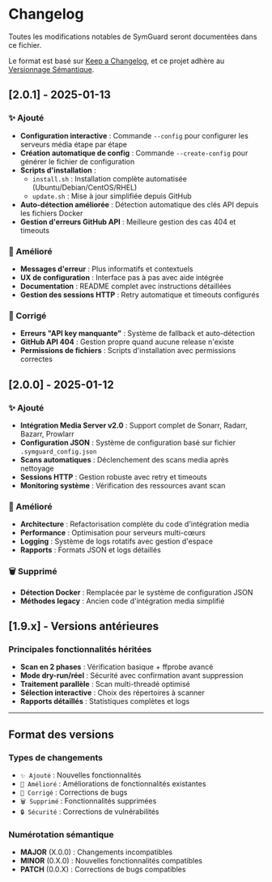 # Changelog

Toutes les modifications notables de SymGuard seront documentées dans ce fichier.

Le format est basé sur [Keep a Changelog](https://keepachangelog.com/fr/1.0.0/),
et ce projet adhère au [Versionnage Sémantique](https://semver.org/lang/fr/).

## [2.0.1] - 2025-01-13

### ✨ Ajouté
- **Configuration interactive** : Commande `--config` pour configurer les serveurs média étape par étape
- **Création automatique de config** : Commande `--create-config` pour générer le fichier de configuration
- **Scripts d'installation** :
  - `install.sh` : Installation complète automatisée (Ubuntu/Debian/CentOS/RHEL)
  - `update.sh` : Mise à jour simplifiée depuis GitHub
- **Auto-détection améliorée** : Détection automatique des clés API depuis les fichiers Docker
- **Gestion d'erreurs GitHub API** : Meilleure gestion des cas 404 et timeouts

### 🔧 Amélioré
- **Messages d'erreur** : Plus informatifs et contextuels
- **UX de configuration** : Interface pas à pas avec aide intégrée
- **Documentation** : README complet avec instructions détaillées
- **Gestion des sessions HTTP** : Retry automatique et timeouts configurés

### 🐛 Corrigé
- **Erreurs "API key manquante"** : Système de fallback et auto-détection
- **GitHub API 404** : Gestion propre quand aucune release n'existe
- **Permissions de fichiers** : Scripts d'installation avec permissions correctes

## [2.0.0] - 2025-01-12

### ✨ Ajouté
- **Intégration Media Server v2.0** : Support complet de Sonarr, Radarr, Bazarr, Prowlarr
- **Configuration JSON** : Système de configuration basé sur fichier `.symguard_config.json`
- **Scans automatiques** : Déclenchement des scans media après nettoyage
- **Sessions HTTP** : Gestion robuste avec retry et timeouts
- **Monitoring système** : Vérification des ressources avant scan

### 🔧 Amélioré
- **Architecture** : Refactorisation complète du code d'intégration media
- **Performance** : Optimisation pour serveurs multi-cœurs
- **Logging** : Système de logs rotatifs avec gestion d'espace
- **Rapports** : Formats JSON et logs détaillés

### 🗑️ Supprimé
- **Détection Docker** : Remplacée par le système de configuration JSON
- **Méthodes legacy** : Ancien code d'intégration media simplifié

## [1.9.x] - Versions antérieures

### Principales fonctionnalités héritées
- **Scan en 2 phases** : Vérification basique + ffprobe avancé
- **Mode dry-run/réel** : Sécurité avec confirmation avant suppression
- **Traitement parallèle** : Scan multi-threadé optimisé
- **Sélection interactive** : Choix des répertoires à scanner
- **Rapports détaillés** : Statistiques complètes et logs

---

## Format des versions

### Types de changements
- `✨ Ajouté` : Nouvelles fonctionnalités
- `🔧 Amélioré` : Améliorations de fonctionnalités existantes  
- `🐛 Corrigé` : Corrections de bugs
- `🗑️ Supprimé` : Fonctionnalités supprimées
- `🔒 Sécurité` : Corrections de vulnérabilités

### Numérotation sémantique
- **MAJOR** (X.0.0) : Changements incompatibles
- **MINOR** (0.X.0) : Nouvelles fonctionnalités compatibles
- **PATCH** (0.0.X) : Corrections de bugs compatibles
